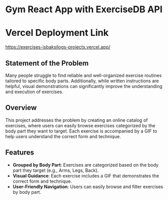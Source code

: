 # Gym React App with ExerciseDB API
# Vercel Deployment Link


https://exercises-isbaksilogs-projects.vercel.app/




## Statement of the Problem

Many people struggle to find reliable and well-organized exercise routines tailored to specific body parts. Additionally, while written instructions are helpful, visual demonstrations can significantly improve the understanding and execution of exercises. 

## Overview

This project addresses the problem by creating an online catalog of exercises, where users can easily browse exercises categorized by the body part they want to target. Each exercise is accompanied by a GIF to help users understand the correct form and technique.

## Features

- **Grouped by Body Part**: Exercises are categorized based on the body part they target (e.g., Arms, Legs, Back).
- **Visual Guidance**: Each exercise includes a GIF that demonstrates the correct form and technique.
- **User-Friendly Navigation**: Users can easily browse and filter exercises by body part.
